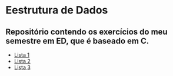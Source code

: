 # Eestrutura de Dados
## Repositório contendo os exercícios do meu semestre em ED, que é baseado em C.

* [Lista 1](https://github.com/GustavoGomesDias/ED2/tree/main/Lista1-GustavoGomesDias)
* [Lista 2](https://github.com/GustavoGomesDias/ED2/tree/main/Lista2-GustavoGomesDias)
* [Lista 3](https://github.com/GustavoGomesDias/ED2/tree/main/Lista3-GustavoGomesDias)
